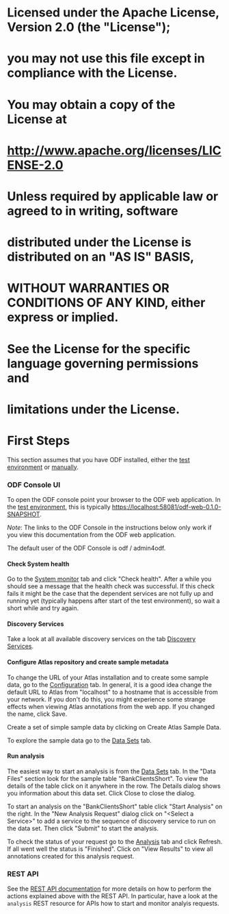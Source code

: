 #
#  Licensed under the Apache License, Version 2.0 (the "License");
#  you may not use this file except in compliance with the License.
#  You may obtain a copy of the License at
#
#    http://www.apache.org/licenses/LICENSE-2.0
#
#  Unless required by applicable law or agreed to in writing, software
#  distributed under the License is distributed on an "AS IS" BASIS,
#  WITHOUT WARRANTIES OR CONDITIONS OF ANY KIND, either express or implied.
#  See the License for the specific language governing permissions and
#  limitations under the License.
#

# First Steps

This section assumes that you have ODF installed, either the
[test environment](test-env.html) or [manually](install.html).


### ODF Console UI

To open the ODF console point your browser to the ODF web application.
In the [test environment](test-env.html), this is typically
[https://localhost:58081/odf-web-0.1.0-SNAPSHOT](https://localhost:58081/odf-web-0.1.0-SNAPSHOT).

*Note*: The links to the ODF Console in the instructions below only work if you view this documentation
from the ODF web application.

The default user of the ODF Console is odf / admin4odf.


#### Check System health
Go to the [System monitor](/odf-web-0.1.0-SNAPSHOT/#monitor) tab and
click "Check health". After a while you should see a message
that the health check was successful. If this check fails it might be the case that the dependent services
are not fully up and running yet (typically happens after start of the test environment), so wait a short while
and try again.

#### Discovery Services
Take a look at all available discovery services on the tab [Discovery Services](/odf-web-0.1.0-SNAPSHOT/#discoveryServices).

#### Configure Atlas repository and create sample metadata

To change the URL of your Atlas installation and to create some sample data, go
to the [Configuration](/odf-web-0.1.0-SNAPSHOT/#configuration) tab.
In general, it is a good idea change the default URL to Atlas from "localhost" to a hostname that is accessible
from your network. If you don't do this, you might experience some strange effects when viewing
Atlas annotations from the web app.
If you changed the name, click Save.

Create a set of simple sample data by clicking on Create Atlas Sample Data.

To explore the sample data go to the [Data Sets](/odf-web-0.1.0-SNAPSHOT/#data) tab.

#### Run analysis

The easiest way to start an analysis is from the [Data Sets](/odf-web-0.1.0-SNAPSHOT/#data) tab.
In the "Data Files" section look for the sample table "BankClientsShort".
To view the details of the table click on it anywhere in the row. The Details dialog
shows you information about this data set. Click Close to close the dialog.

To start an analysis on the "BankClientsShort" table click "Start Analysis" on the right.
In the "New Analysis Request" dialog click on "&lt;Select a Service&gt;" to add a service to
the sequence of discovery service to run on the data set. Then click "Submit" to start the analysis.

To check the status of your request go to the
[Analysis](/odf-web-0.1.0-SNAPSHOT/#analysis) tab and click Refresh.
If all went well the status is "Finished".
Click on "View Results" to view all annotations created for this analysis request.


### REST API
See the [REST API documentation](/odf-web-0.1.0-SNAPSHOT/swagger) for more details on how to
perform the actions explained above with the REST API.
In particular, have a look at the ``analysis`` REST resource for APIs how to start and
monitor analyis requests.
